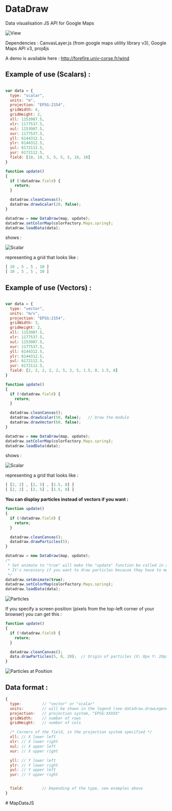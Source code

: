DataDraw
========

Data visualisation JS API for Google Maps

![View](/../images/view.png?raw=true "View")

Dependencies : 
	CanvasLayer.js (from google maps utility library v3), 
	Google Maps API v3, 
    proj4js

A demo is available here : http://forefire.univ-corse.fr/wind

Example of use (Scalars) :
--------------

```javascript

var data = {
  type: "scalar",
  units: "m",
  projection: "EPSG:2154",
  gridWidth: 4,
  gridHeight: 2,
  xll: 1153987.5,
  xlr: 1177537.5,
  xul: 1153987.5,
  xur: 1177537.5,
  yll: 6144312.5,
  ylr: 6144312.5,
  yul: 6172112.5,
  yur: 6172112.5,
  field: [10, 10, 5, 5, 5, 5, 10, 10]
}

function update()
{
  if (!datadraw.field) {
    return;
  }

  datadraw.cleanCanvas();
  datadraw.drawScalar(20, false);
}

datadraw = new DataDraw(map, update);
datadraw.setColorMap(colorFactory.Maps.spring);
datadraw.loadData(data);
```

shows :

![Scalar](/../images/scalar_example.png?raw=true "Scalar Example without interpolation")

representing a grid that looks like : 

```javascript
[ 10 , 5 , 5 , 10 ]
[ 10 , 5 , 5 , 10 ]
```


Example of use (Vectors) :
--------------

```javascript

var data = {
  type: "vector",
  units: "m/s",
  projection: "EPSG:2154",
  gridWidth: 3,
  gridHeight: 2,
  xll: 1153987.5,
  xlr: 1177537.5,
  xul: 1153987.5,
  xur: 1177537.5,
  yll: 6144312.5,
  ylr: 6144312.5,
  yul: 6172112.5,
  yur: 6172112.5,
  field: [2, 2, 2, 2, 2, 5, 2, 5, 1.5, 8, 1.5, 8]
}

function update()
{
  if (!datadraw.field) {
    return;
  }

  datadraw.cleanCanvas();
  datadraw.drawScalar(50, false);   // Draw the module
  datadraw.drawVector(60, false);
}

datadraw = new DataDraw(map, update);
datadraw.setColorMap(colorFactory.Maps.spring);
datadraw.loadData(data);
```

shows :

![Scalar](/../images/vector_example.png?raw=true "Vector Example without interpolation")

representing a grid that looks like : 

```javascript
[ [2, 2] , [2, 5] , [1.5, 8] ]
[ [2, 2] , [2, 5] , [1.5, 8] ]
```

**You can display particles instead of vectors if you want :**

```javascript
function update()
{
  if (!datadraw.field) {
    return;
  }

  datadraw.cleanCanvas();
  datadraw.drawParticles(5);
}

datadraw = new DataDraw(map, update);
/* 
 * Set animate to "true" will make the "update" function be called in a loop
 * It's necessary if you want to draw particles because they have to move
 */
datadraw.setAnimate(true);
datadraw.setColorMap(colorFactory.Maps.spring);
datadraw.loadData(data);
```
![Particles](/../images/particles_example.png?raw=true "Particles Example")

If you specify a screen position (pixels from the top-left corner of your browser) you can get this :
```javascript
function update()
{
  if (!datadraw.field) {
    return;
  }

  datadraw.cleanCanvas();
  data.drawParticles(5, 0, 20);  // Origin of particles (X: 0px Y: 20px)
}
```
![Particles at Position](/../images/particles_pos_example.png?raw=true "Particles at Position Example")


Data format :
--------------

```javascript
{
  type:         // "vector" or "scalar"   
  units:        // will be shown in the legend (see datadraw.drawLegend)
  projection:   // projection system, "EPSG:XXXXX"
  gridWidth:    // number of rows
  gridHeight:   // number of cols

  /* Corners of the field, in the projection system specified */
  xll: // X lower left
  xlr: // X lower right
  xul: // X upper left
  xur: // X upper right

  yll: // Y lower left
  ylr: // Y lower right
  yul: // Y upper left
  yur: // Y upper right


  field:        // Depending of the type, see examples above
}
```
#   M a p D a t a J S  
 